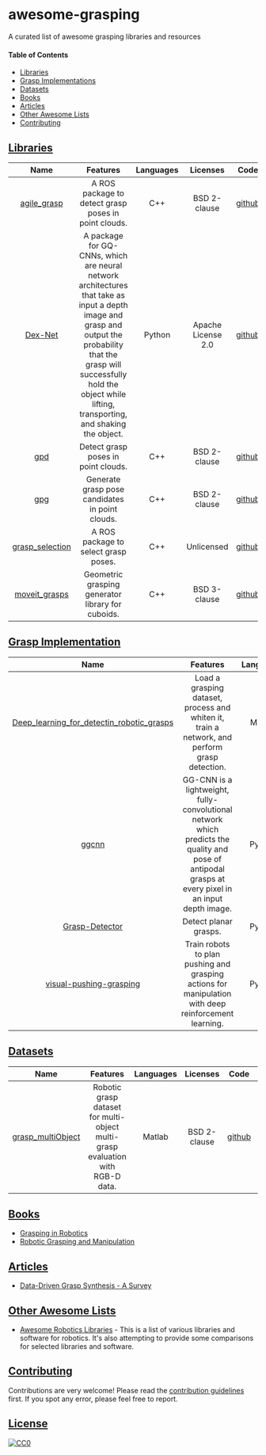 # awesome-grasping
A curated list of awesome grasping libraries and resources

#### Table of Contents
* [Libraries](#libraries)
* [Grasp Implementations](#implementations)
* [Datasets](#datssets)
* [Books](#books)
* [Articles](#articles)
* [Other Awesome Lists](#other-awesome-lists)
* [Contributing](#contributing)

## [Libraries](#libraries)

| Name | Features | Languages | Licenses | Code | Popularity |
|:----:|:--------:|:---------:|:--------:|:----:|:----------:|
| [agile_grasp](https://github.com/atenpas/agile_grasp) | A ROS package to detect grasp poses in point clouds. | C++ | BSD 2-clause | [github](https://github.com/atenpas/agile_grasp) | ![agile_grasp2](https://img.shields.io/github/stars/atenpas/agile_grasp.svg?style=social&label=Star&maxAge=2592000) |
| [Dex-Net](https://berkeleyautomation.github.io/gqcnn/) | A package for GQ-CNNs, which are neural network architectures that take as input a depth image and grasp and output the probability that the grasp will successfully hold the object while lifting, transporting, and shaking the object. | Python | Apache License 2.0 | [github](https://github.com/BerkeleyAutomation/dex-net) | ![dex-net](https://img.shields.io/github/stars/BerkeleyAutomation/dex-net.svg?style=social&label=Star&maxAge=2592000)|
| [gpd](https://github.com/atenpas/gpd) | Detect grasp poses in point clouds. | C++ | BSD 2-clause | [github](https://github.com/atenpas/gpd) | ![gpd](https://img.shields.io/github/stars/atenpas/gpd.svg?style=social&label=Star&maxAge=2592000)|
| [gpg](https://github.com/atenpas/gpg) | Generate grasp pose candidates in point clouds. | C++ | BSD 2-clause | [github](https://github.com/atenpas/gpg) | ![gpg](https://img.shields.io/github/stars/atenpas/gpg.svg?style=social&label=Star&maxAge=2592000)|
| [grasp_selection](https://github.com/atenpas/grasp_selection) | A ROS package to select grasp poses. | C++ | Unlicensed | [github](https://github.com/atenpas/grasp_selectiongpg) | ![grasp_selection](https://img.shields.io/github/stars/atenpas/grasp_selection.svg?style=social&label=Star&maxAge=2592000)|
| [moveit_grasps](https://github.com/PickNikRobotics/moveit_grasps) | Geometric grasping generator library for cuboids. | C++ | BSD 3-clause | [github](https://github.com/PickNikRobotics/moveit_grasps) | ![moveit_grasps](https://img.shields.io/github/stars/PickNikRobotics/moveit_grasps.svg?style=social&label=Star&maxAge=2592000)|

## [Grasp Implementation](#implementations)

| Name | Features | Languages | Licenses | Code | Popularity |
|:----:|:--------:|:---------:|:--------:|:----:|:----------:|
| [Deep_learning_for_detectin_robotic_grasps](https://github.com/mirsking/Deep_learning_for_detectin_robotic_grasps) | Load a grasping dataset, process and whiten it, train a network, and perform grasp detection. | Matlab | Unlicensed | [github](https://github.com/mirsking/Deep_learning_for_detectin_robotic_grasps) | ![Grasp-Detector](https://img.shields.io/github/stars/mirsking/Deep_learning_for_detectin_robotic_grasps.svg?style=social&label=Star&maxAge=2592000)|
| [ggcnn](https://github.com/dougsm/ggcnn) | GG-CNN is a lightweight, fully-convolutional network which predicts the quality and pose of antipodal grasps at every pixel in an input depth image. | Python | BSD 3-clause | [github](https://github.com/dougsm/ggcnn) | ![ggcnn](https://img.shields.io/github/stars/dougsm/ggcnn.svg?style=social&label=Star&maxAge=2592000)|
| [Grasp-Detector](https://github.com/lerrel/Grasp-Detector) | Detect planar grasps. | Python | Unlicensed | [github](https://github.com/lerrel/Grasp-Detector) | ![Grasp-Detector](https://img.shields.io/github/stars/lerrel/Grasp-Detector.svg?style=social&label=Star&maxAge=2592000)|
| [visual-pushing-grasping](https://github.com/andyzeng/visual-pushing-grasping) | Train robots to plan pushing and grasping actions for manipulation with deep reinforcement learning. | Python | BSD 2-clause | [github](https://github.com/andyzeng/visual-pushing-grasping) | ![visual-pushing-grasping](https://img.shields.io/github/stars/andyzeng/visual-pushing-grasping.svg?style=social&label=Star&maxAge=2592000)|

## [Datasets](#datssets)

| Name | Features | Languages | Licenses | Code | Popularity |
|:----:|:--------:|:---------:|:--------:|:----:|:----------:|
| [grasp_multiObject](https://github.com/ivalab/grasp_multiObject) | Robotic grasp dataset for multi-object multi-grasp evaluation with RGB-D data. | Matlab | BSD 2-clause | [github](https://github.com/ivalab/grasp_multiObject) | ![grasp_multiObject](https://img.shields.io/github/stars/ivalab/grasp_multiObject.svg?style=social&label=Star&maxAge=2592000)|

## [Books](#books)

* [Grasping in Robotics](https://www.springer.com/us/book/9781447146636)
* [Robotic Grasping and Manipulation](https://www.springer.com/us/book/9783319945675)

## [Articles](#articles)

* [Data-Driven Grasp Synthesis - A Survey](https://arxiv.org/pdf/1309.2660.pdf)

## [Other Awesome Lists](#awesome-grasping)

* [Awesome Robotics Libraries](https://github.com/jslee02/awesome-robotics-libraries) - This is a list of various libraries and software for robotics. It's also attempting to provide some comparisons for selected libraries and software.

## [Contributing](#awesome-grasping)

Contributions are very welcome! Please read the [contribution guidelines](CONTRIBUTING.md) first. If you spot any error, please feel free to report.

## [License](#awesome-grasping)

[![CC0](https://licensebuttons.net/p/zero/1.0/88x31.png)](http://creativecommons.org/publicdomain/zero/1.0/)
